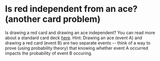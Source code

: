 # Is red independent from an ace? (another card problem)
Is drawing a red card and drawing an ace independent? You can read more about a
standard card deck [here](https://en.wikipedia.org/wiki/Standard_52-card_deck).
Hint: Drawing an ace (event A) and drawing a red card (event B) are two separate
events -- think of a way to prove (using probability theory) that knowing whether
event A occurred impacts the probability of event B occuring.